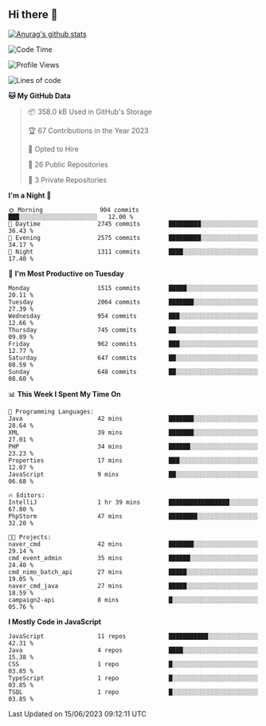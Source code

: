 ## Hi there 👋

[![Anurag's github stats](https://github-readme-stats.vercel.app/api?username=Songwonseok)](https://github.com/anuraghazra/github-readme-stats)



<!--START_SECTION:waka-->
![Code Time](http://img.shields.io/badge/Code%20Time-2%2C271%20hrs%2025%20mins-blue)

![Profile Views](http://img.shields.io/badge/Profile%20Views-0-blue)

![Lines of code](https://img.shields.io/badge/From%20Hello%20World%20I%27ve%20Written-35.0%20million%20lines%20of%20code-blue)

**🐱 My GitHub Data** 

> 📦 358.0 kB Used in GitHub's Storage 
 > 
> 🏆 67 Contributions in the Year 2023
 > 
> 💼 Opted to Hire
 > 
> 📜 26 Public Repositories 
 > 
> 🔑 3 Private Repositories 
 > 
**I'm a Night 🦉** 

```text
🌞 Morning                904 commits         ███░░░░░░░░░░░░░░░░░░░░░░   12.00 % 
🌆 Daytime                2745 commits        █████████░░░░░░░░░░░░░░░░   36.43 % 
🌃 Evening                2575 commits        █████████░░░░░░░░░░░░░░░░   34.17 % 
🌙 Night                  1311 commits        ████░░░░░░░░░░░░░░░░░░░░░   17.40 % 
```
📅 **I'm Most Productive on Tuesday** 

```text
Monday                   1515 commits        █████░░░░░░░░░░░░░░░░░░░░   20.11 % 
Tuesday                  2064 commits        ███████░░░░░░░░░░░░░░░░░░   27.39 % 
Wednesday                954 commits         ███░░░░░░░░░░░░░░░░░░░░░░   12.66 % 
Thursday                 745 commits         ██░░░░░░░░░░░░░░░░░░░░░░░   09.89 % 
Friday                   962 commits         ███░░░░░░░░░░░░░░░░░░░░░░   12.77 % 
Saturday                 647 commits         ██░░░░░░░░░░░░░░░░░░░░░░░   08.59 % 
Sunday                   648 commits         ██░░░░░░░░░░░░░░░░░░░░░░░   08.60 % 
```


📊 **This Week I Spent My Time On** 

```text
💬 Programming Languages: 
Java                     42 mins             ███████░░░░░░░░░░░░░░░░░░   28.64 % 
XML                      39 mins             ███████░░░░░░░░░░░░░░░░░░   27.01 % 
PHP                      34 mins             ██████░░░░░░░░░░░░░░░░░░░   23.23 % 
Properties               17 mins             ███░░░░░░░░░░░░░░░░░░░░░░   12.07 % 
JavaScript               9 mins              ██░░░░░░░░░░░░░░░░░░░░░░░   06.68 % 

🔥 Editors: 
IntelliJ                 1 hr 39 mins        █████████████████░░░░░░░░   67.80 % 
PhpStorm                 47 mins             ████████░░░░░░░░░░░░░░░░░   32.20 % 

🐱‍💻 Projects: 
naver_cmd                42 mins             ███████░░░░░░░░░░░░░░░░░░   29.14 % 
cmd_event_admin          35 mins             ██████░░░░░░░░░░░░░░░░░░░   24.40 % 
cmd_nimo_batch_api       27 mins             █████░░░░░░░░░░░░░░░░░░░░   19.05 % 
naver_cmd_java           27 mins             █████░░░░░░░░░░░░░░░░░░░░   18.59 % 
campaign2-api            8 mins              █░░░░░░░░░░░░░░░░░░░░░░░░   05.76 % 
```

**I Mostly Code in JavaScript** 

```text
JavaScript               11 repos            ███████████░░░░░░░░░░░░░░   42.31 % 
Java                     4 repos             ████░░░░░░░░░░░░░░░░░░░░░   15.38 % 
CSS                      1 repo              █░░░░░░░░░░░░░░░░░░░░░░░░   03.85 % 
TypeScript               1 repo              █░░░░░░░░░░░░░░░░░░░░░░░░   03.85 % 
TSQL                     1 repo              █░░░░░░░░░░░░░░░░░░░░░░░░   03.85 % 
```




 Last Updated on 15/06/2023 09:12:11 UTC
<!--END_SECTION:waka-->
